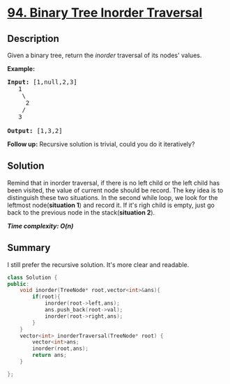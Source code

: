# [94. Binary Tree Inorder Traversal](https://leetcode.com/problems/binary-tree-inorder-traversal/)

## Description

<div class="content__u3I1 question-content__JfgR"><div><p>Given a binary tree, return the <em>inorder</em> traversal of its nodes' values.</p>

<p><strong>Example:</strong></p>

<pre><strong>Input:</strong> [1,null,2,3]
   1
    \
     2
    /
   3

<strong>Output:</strong> [1,3,2]</pre>

<p><strong>Follow up:</strong> Recursive solution is trivial, could you do it iteratively?</p>
</div></div>

## Solution
Remind that in inorder traversal, if there is no left child or the left child has been visited, the value of current node should be record. The key idea is to distinguish these two situations. In the second while loop, we look for the leftmost node(**situation 1**) and record it. If it's righ child is empty, just go back to the previous node in the stack(**situation 2**).

_**Time complexity: O(n)**_

## Summary
I still prefer the recursive solution. It's more clear and readable.
```cpp
class Solution {
public:
    void inorder(TreeNode* root,vector<int>&ans){
        if(root){
            inorder(root->left,ans);
            ans.push_back(root->val);
            inorder(root->right,ans);
        }
    }
    vector<int> inorderTraversal(TreeNode* root) {
        vector<int>ans;
        inorder(root,ans);
        return ans;
    }

};
```
